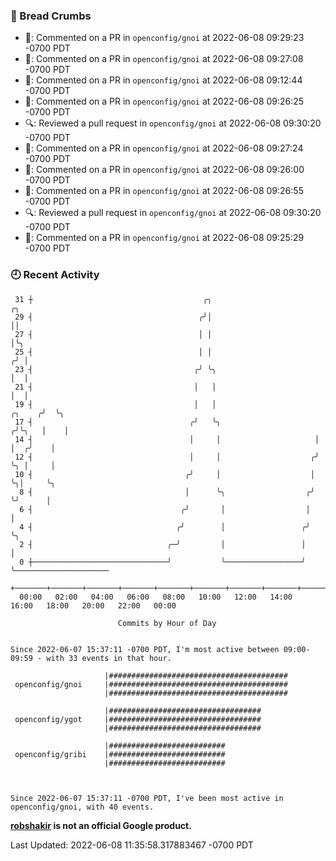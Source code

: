 ### 🍞 Bread Crumbs

 * 💬: Commented on a PR in  `openconfig/gnoi` at 2022-06-08 09:29:23 -0700 PDT
 * 💬: Commented on a PR in  `openconfig/gnoi` at 2022-06-08 09:27:08 -0700 PDT
 * 💬: Commented on a PR in  `openconfig/gnoi` at 2022-06-08 09:12:44 -0700 PDT
 * 💬: Commented on a PR in  `openconfig/gnoi` at 2022-06-08 09:26:25 -0700 PDT
 * 🔍: Reviewed a pull request in  `openconfig/gnoi` at 2022-06-08 09:30:20 -0700 PDT
 * 💬: Commented on a PR in  `openconfig/gnoi` at 2022-06-08 09:27:24 -0700 PDT
 * 💬: Commented on a PR in  `openconfig/gnoi` at 2022-06-08 09:26:00 -0700 PDT
 * 💬: Commented on a PR in  `openconfig/gnoi` at 2022-06-08 09:26:55 -0700 PDT
 * 🔍: Reviewed a pull request in  `openconfig/gnoi` at 2022-06-08 09:30:20 -0700 PDT
 * 💬: Commented on a PR in  `openconfig/gnoi` at 2022-06-08 09:25:29 -0700 PDT

### 🕘 Recent Activity
```
 31 ┼                                      ╭╮                                ╭╮
 29 ┤                                     ╭╯│                                ││
 27 ┤                                     │ │                                │╰╮
 25 ┤                                     │ │                               ╭╯ │
 23 ┤                                    ╭╯ ╰╮                              │  │
 21 ┤                                    │   │                              │  │
 19 ┤                                    │   │                       ╭╮    ╭╯  ╰╮
 17 ┤                                   ╭╯   ╰╮                     ╭╯╰╮   │    │
 14 ┤                                   │     │                     │  │  ╭╯    │
 12 ┤                                   │     │                    ╭╯  ╰╮ │     │
 10 ┤                                  ╭╯     │                    │    ╰╮│     ╰╮
  8 ┤                                  │      ╰╮                  ╭╯     ╰╯      │
  6 ┤                                 ╭╯       │                  │              │
  4 ┤                                ╭╯        │                 ╭╯              ╰╮
  2 ┤                              ╭─╯         │                 │                │
  0 ┼──────────────────────────────╯           ╰─────────────────╯                ╰─────────────────────
    +───────+───────+───────+───────+───────+───────+───────+───────+───────+───────+───────+───────+────
  00:00   02:00   04:00   06:00   08:00   10:00   12:00   14:00   16:00   18:00   20:00   22:00   00:00   

						Commits by Hour of Day


Since 2022-06-07 15:37:11 -0700 PDT, I'm most active between 09:00-09:59 - with 33 events in that hour.

```



```
                     |########################################
 openconfig/gnoi     |########################################
                     |########################################

                     |##################################
 openconfig/ygot     |##################################
                     |##################################

                     |##########################
 openconfig/gribi    |##########################
                     |##########################



Since 2022-06-07 15:37:11 -0700 PDT, I've been most active in openconfig/gnoi, with 40 events.

```
**[robshakir](mailto:robjs@google.com) is not an official Google product.**  


Last Updated: 2022-06-08 11:35:58.317883467 -0700 PDT
